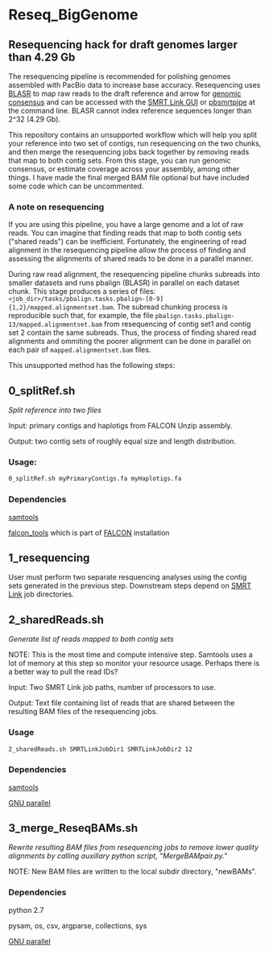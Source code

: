 # Reseq_BigGenome
## Resequencing hack for draft genomes larger than 4.29 Gb

The resequencing pipeline is recommended for polishing genomes assembled with PacBio data to increase base accuracy. Resequencing uses [BLASR](https://github.com/PacificBiosciences/blasr) to map raw reads to the draft reference and arrow for [genomic consensus](https://github.com/PacificBiosciences/GenomicConsensus) and can be accessed with the [SMRT Link GUI](http://www.pacb.com/wp-content/uploads/SMRT_Link_User_Guide.pdf) or [pbsmrtpipe](http://pbsmrtpipe.readthedocs.io/en/master/getting_started.html#basic-resequencing) at the command line. BLASR cannot index reference sequences longer than 2^32 (4.29 Gb).

This repository contains an unsupported workflow which will help you split your reference into two set of contigs, run resequencing on the two chunks, and then merge the resequencing jobs back together by removing reads that map to both contig sets. From this stage, you can run genomic consensus, or estimate coverage across your assembly, among other things. I have made the final merged BAM file optional but have included some code which can be uncommented.

### A note on resequencing
If you are using this pipeline, you have a large genome and a lot of raw reads. You can imagine that finding reads that map to both contig sets ("shared reads") can be inefficient. Fortunately, the engineering of read alignment in the resequencing pipeline allow the process of finding and assessing the alignments of shared reads to be done in a parallel manner.

During raw read alignment, the resequencing pipeline chunks subreads into smaller datasets and runs pbalign (BLASR) in parallel on each dataset chunk. This stage produces a series of files: `<job_dir>/tasks/pbalign.tasks.pbalign-[0-9]{1,2}/mapped.alignmentset.bam`. The subread chunking process is reproducible such that, for example, the file `pbalign.tasks.pbalign-13/mapped.alignmentset.bam` from resequencing of contig set1 and contig set 2 contain the same subreads. Thus, the process of finding shared read alignments and ommiting the poorer alignment can be done in parallel on each pair of `mapped.alignmentset.bam` files.


This unsupported method has the following steps:

## 0_splitRef.sh
*Split reference into two files*

Input: primary contigs and haplotigs from FALCON Unzip assembly.

Output: two contig sets of roughly equal size and length distribution.

### Usage: 
```bash
0_splitRef.sh myPrimaryContigs.fa myHaplotigs.fa
```

### Dependencies
[samtools](http://www.htslib.org/)

[falcon_tools](https://github.com/gconcepcion/falcon_tools) which is part of [FALCON](http://pb-falcon.readthedocs.io/en/latest/quick_start.html) installation

## 1_resequencing
User must perform two separate resquencing analyses using the contig sets generated in the previous step. Downstream steps depend on [SMRT Link](http://www.pacb.com/support/software-downloads/) job directories.

## 2_sharedReads.sh
*Generate list of reads mapped to both contig sets*

NOTE: This is the most time and compute intensive step. Samtools uses a lot of memory at this step so monitor your resource usage. Perhaps there is a better way to pull the read IDs?

Input: Two SMRT Link job paths, number of processors to use.

Output: Text file containing list of reads that are shared between the resulting BAM files of the resequencing jobs.

### Usage

```bash
2_sharedReads.sh SMRTLinkJobDir1 SMRTLinkJobDir2 12
```

### Dependencies

[samtools](http://www.htslib.org/)

[GNU parallel](https://www.gnu.org/software/parallel/)

## 3_merge_ReseqBAMs.sh
*Rewrite resulting BAM files from resequencing jobs to remove lower quality alignments by calling auxillary python script, "MergeBAMpair.py."*


NOTE: New BAM files are written to the local subdir directory, "newBAMs". 

### Dependencies

python 2.7

pysam, os, csv, argparse, collections, sys

[GNU parallel](https://www.gnu.org/software/parallel/)

